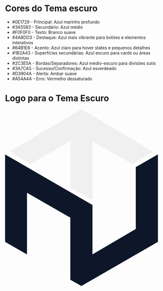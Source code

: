 # Cores do Tema escuro

- #0E1729 - Principal: Azul marinho profundo
- #3A5583 - Secundário: Azul médio
- #F0F0F0 - Texto: Branco suave
- #4A8DD3 - Destaque: Azul mais vibrante para botões e elementos interativos
- #64B1E8 - Acento: Azul claro para hover states e pequenos detalhes
- #1B2A43 - Superfícies secundárias: Azul escuro para cards ou áreas distintas
- #2C3E5A - Bordas/Separadores: Azul médio-escuro para divisões sutis
- #3A7CA5 - Sucesso/Confirmação: Azul esverdeado
- #D3904A - Alerta: Ambar suave
- #A54A4A - Erro: Vermelho dessaturado

# Logo para o Tema Escuro

<svg width="663" height="766" viewBox="0 0 663 766" fill="none" xmlns="http://www.w3.org/2000/svg">
<path d="M0 575V196L379 415V629L567 519V251L663 196V575L331 766L283 739V470L95 362V629L0 575Z" fill="#0E1729"/>
<path d="M110 238L19.5 184L331 0L642 184L552 238L379 139V394L283 339V139L110 238Z" fill="#F0F0F0"/>
</svg>
